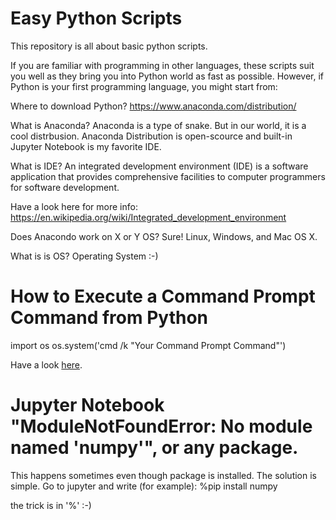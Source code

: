 # Easy Python Scripts

This repository is all about basic python scripts.

If you are familiar with programming in other languages, these scripts suit you well as they bring you into Python world as fast as possible. However, if Python is your first programming language, you might start from:


Where to download Python? 
https://www.anaconda.com/distribution/


What is Anaconda?
Anaconda is a type of snake. But in our world, it is a cool distrbusion.
Anaconda Distribution is open-scource and built-in Jupyter Notebook is my favorite IDE. 


What is IDE? 
An integrated development environment (IDE) is a software application that provides comprehensive facilities to computer programmers for software development.

Have a look here for more info:
https://en.wikipedia.org/wiki/Integrated_development_environment

Does Anacondo work on X or Y OS? Sure! Linux, Windows, and Mac OS X.

What is is OS? Operating System :-)


# How to Execute a Command Prompt Command from Python

import os
os.system('cmd /k "Your Command Prompt Command"')


Have a look [here](https://datatofish.com/command-prompt-python/).




# Jupyter Notebook "ModuleNotFoundError: No module named 'numpy'", or any package. 

This happens sometimes even though package is installed. The solution is simple. Go to jupyter and write (for example):
%pip install numpy

the trick is in '%' :-)

